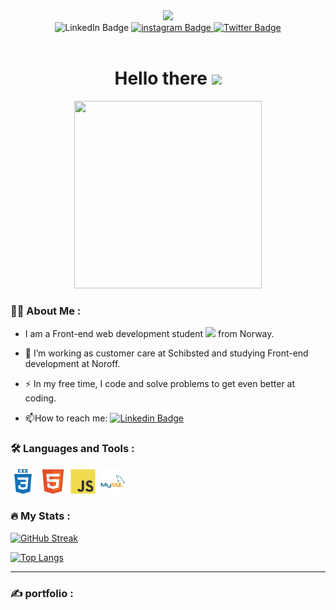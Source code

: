 <div id="header" align="center">
  <img src="https://media.giphy.com/media/5y2eVoALVlx1zpbjWa/giphy.gif" width="170"/>
</div>

<div id="badges" align="center"
  <a href="https://www.linkedin.com/in/mohammed-allawi-89830621a">
    <img src="https://img.shields.io/badge/LinkedIn-blue?style=for-the-badge&logo=linkedin&logoColor=white" alt="LinkedIn Badge"/>
  </a>
  <a href="https://www.linkedin.com/in/mohammed-allawi-89830621a">
    <img src="https://img.shields.io/badge/instagram-red?style=for-the-badge&logo=instagram&logoColor=white" alt="instagram Badge"/>
  </a>
  <a href="your-twitter-URL">
    <img src="https://img.shields.io/badge/Twitter-blue?style=for-the-badge&logo=twitter&logoColor=white" alt="Twitter Badge"/>
  </a>
</div>

<div id="counter" align="center">
  <img src="https://komarev.com/ghpvc/?username=Allawi465&style=flat-square&color=blue" alt="" />
   <h1>
      Hello there
      <img src="https://media.giphy.com/media/hvRJCLFzcasrR4ia7z/giphy.gif" width="30px"/>
  </h1>
</div>

<div align="center">
  <img src="https://media.giphy.com/media/YULPJoecGetvtOm1H0/giphy.gif" width="300" height="300"/>
</div>

### :man_technologist: About Me :

- I am a Front-end web development student <img src="https://media.giphy.com/media/WUlplcMpOCEmTGBtBW/giphy.gif" width="30"> from Norway.

- :telescope: I’m working as customer care at Schibsted and studying Front-end development at Noroff.

- :zap: In my free time, I code and solve problems to get even better at coding.

- :mailbox:How to reach me: [![Linkedin Badge](https://img.shields.io/badge/-Allawi-blue?style=flat&logo=Linkedin&logoColor=white)](https://www.linkedin.com/in/mohammed-allawi-89830621a/)
### :hammer_and_wrench: Languages and Tools :
<div>
  <img src="https://github.com/devicons/devicon/blob/master/icons/css3/css3-plain-wordmark.svg"  title="CSS3" alt="CSS" width="40" height="40"/>&nbsp;
  <img src="https://github.com/devicons/devicon/blob/master/icons/html5/html5-original.svg" title="HTML5" alt="HTML" width="40" height="40"/>&nbsp;
  <img src="https://github.com/devicons/devicon/blob/master/icons/javascript/javascript-original.svg" title="JavaScript" alt="JavaScript" width="40" height="40"/>&nbsp;
  <img src="https://github.com/devicons/devicon/blob/master/icons/mysql/mysql-original-wordmark.svg" title="MySQL"  alt="MySQL" width="40" height="40"/>&nbsp;
</div>

### :fire: My Stats :

[![GitHub Streak](http://github-readme-streak-stats.herokuapp.com?user=Allawi465)](https://git.io/streak-stats)

[![Top Langs](https://github-readme-stats.vercel.app/api/top-langs/?username=Allawi465&layout=compact&)](https://github.com/anuraghazra/github-readme-stats)

---

### :writing_hand: portfolio :
